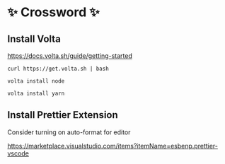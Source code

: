 # ✨ Crossword ✨

## Install Volta

https://docs.volta.sh/guide/getting-started

`curl https://get.volta.sh | bash`

`volta install node`

`volta install yarn`

## Install Prettier Extension

Consider turning on auto-format for editor

https://marketplace.visualstudio.com/items?itemName=esbenp.prettier-vscode

